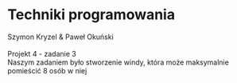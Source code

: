 # Techniki programowania
Szymon Kryzel & Paweł Okuński</br></br>
Projekt 4 - zadanie 3</br>
Naszym zadaniem było stworzenie windy, która może maksymalnie pomieścić 8 osób w niej



